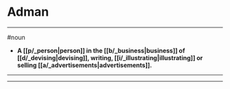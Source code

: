 # Adman
---
#noun
- **A [[p/_person|person]] in the [[b/_business|business]] of [[d/_devising|devising]], writing, [[i/_illustrating|illustrating]] or selling [[a/_advertisements|advertisements]].**
---
---

